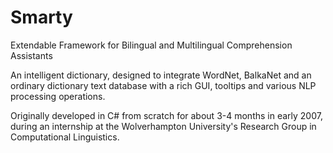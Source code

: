# Smarty
Extendable Framework for Bilingual and Multilingual Comprehension Assistants

An intelligent dictionary, designed to integrate WordNet, BalkaNet and an ordinary dictionary text database with a rich GUI, tooltips and various NLP processing operations.

Originally developed in C# from scratch for about 3-4 months in early 2007, during an internship at the Wolverhampton University's Research Group in Computational Linguistics.
